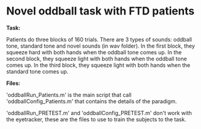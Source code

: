 # Novel oddball task with FTD patients

__Task:__

Patients do three blocks of 160 trials. There are 3 types of sounds: oddball tone, standard tone and novel sounds (in wav 
folder). In the first block, they squeeze hard with both hands when the oddball tone comes up. 
In the second block, they squeeze light with both hands when the oddball tone comes up. In the third block, they squeeze 
light with both hands when the standard tone comes up. 

__Files:__

'oddballRun_Patients.m' is the main script that call 'oddballConfig_Patients.m' that contains the details of the paradigm.

'oddballRun_PRETEST.m' and 'oddballConfig_PRETEST.m' don't work with the eyetracker, these are the files to use to train 
the subjects to the task.
